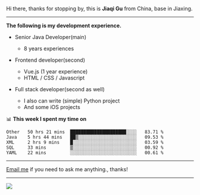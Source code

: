 Hi there, thanks for stopping by, this is **Jiaqi Gu** from China, base in Jiaxing.

---

**The following is my development experience.**

- Senior Java Developer(main)
  - 8 years experiences

- Frontend developer(second)
  - Vue.js (1 year experience)
  - HTML / CSS / Javascript
  
- Full stack developer(second as well)
  - I also can write (simple) Python project
  - And some iOS projects

📊 **This week I spent my time on**
<!--START_SECTION:waka-->
```text
Other   50 hrs 21 mins  █████████████████████░░░░   83.71 % 
Java    5 hrs 44 mins   ██▒░░░░░░░░░░░░░░░░░░░░░░   09.53 % 
XML     2 hrs 9 mins    █░░░░░░░░░░░░░░░░░░░░░░░░   03.59 % 
SQL     33 mins         ▒░░░░░░░░░░░░░░░░░░░░░░░░   00.92 % 
YAML    22 mins         ░░░░░░░░░░░░░░░░░░░░░░░░░   00.61 % 
```
<!--END_SECTION:waka-->

---

[Email me](mailto:droidqw@gmail.com?subject=Hiring_from_GitHub) if you need to ask me anything., thanks!

---

![]( https://visitor-badge.glitch.me/badge?page_id=githubgujiaqi)
